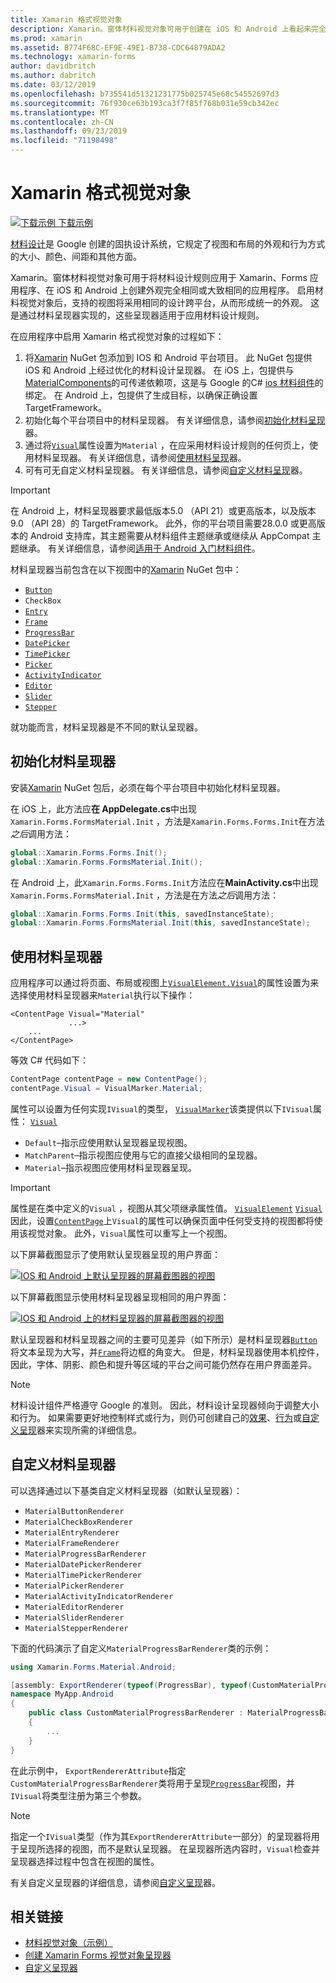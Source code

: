 ```yaml
---
title: Xamarin 格式视觉对象
description: Xamarin。窗体材料视觉对象可用于创建在 iOS 和 Android 上看起来完全相同或大致相同的 Xamarin 应用程序。
ms.prod: xamarin
ms.assetid: B774F68C-EF9E-49E1-B738-CDC64879ADA2
ms.technology: xamarin-forms
author: davidbritch
ms.author: dabritch
ms.date: 03/12/2019
ms.openlocfilehash: b735541d51321231775b025745e68c54552697d3
ms.sourcegitcommit: 76f930ce63b193ca3f7f85f768b031e59cb342ec
ms.translationtype: MT
ms.contentlocale: zh-CN
ms.lasthandoff: 09/23/2019
ms.locfileid: "71198498"
---
```

# <a name="xamarinforms-material-visual"></a>Xamarin 格式视觉对象

[![下载示例](~/media/shared/download.png) 下载示例](https://docs.microsoft.com/samples/xamarin/xamarin-forms-samples/userinterface-visualdemos)

[材料设计](https://material.io)是 Google 创建的固执设计系统，它规定了视图和布局的外观和行为方式的大小、颜色、间距和其他方面。

Xamarin。窗体材料视觉对象可用于将材料设计规则应用于 Xamarin、Forms 应用程序、在 iOS 和 Android 上创建外观完全相同或大致相同的应用程序。 启用材料视觉对象后，支持的视图将采用相同的设计跨平台，从而形成统一的外观。 这是通过材料呈现器实现的，这些呈现器适用于应用材料设计规则。

在应用程序中启用 Xamarin 格式视觉对象的过程如下：

1. 将[Xamarin](https://www.nuget.org/packages/Xamarin.Forms.Visual.Material/) NuGet 包添加到 IOS 和 Android 平台项目。 此 NuGet 包提供 iOS 和 Android 上经过优化的材料设计呈现器。 在 iOS 上，包提供与[MaterialComponents](https://www.nuget.org/packages/Xamarin.iOS.MaterialComponents)的可传递依赖项，这是与 Google 的C# [ios 材料组件](https://material.io/develop/ios/)的绑定。 在 Android 上，包提供了生成目标，以确保正确设置 TargetFramework。
1. 初始化每个平台项目中的材料呈现器。 有关详细信息，请参阅[初始化材料呈现](#initialize-material-renderers)器。
1. 通过将[`Visual`](xref:Xamarin.Forms.VisualElement.Visual)属性设置为`Material` ，在应采用材料设计规则的任何页上，使用材料呈现器。 有关详细信息，请参阅[使用材料呈现](#consume-material-renderers)器。
1. 可有可无自定义材料呈现器。 有关详细信息，请参阅[自定义材料呈现](#customize-material-renderers)器。

> [!IMPORTANT]
> 在 Android 上，材料呈现器要求最低版本5.0 （API 21）或更高版本，以及版本9.0 （API 28）的 TargetFramework。 此外，你的平台项目需要28.0.0 或更高版本的 Android 支持库，其主题需要从材料组件主题继承或继续从 AppCompat 主题继承。 有关详细信息，请参阅[适用于 Android 入门材料组件](https://github.com/material-components/material-components-android/blob/master/docs/getting-started.md)。

材料呈现器当前包含在以下视图中的[Xamarin](https://www.nuget.org/packages/Xamarin.Forms.Visual.Material/) NuGet 包中：

- [`Button`](xref:Xamarin.Forms.Button)
- `CheckBox`
- [`Entry`](xref:Xamarin.Forms.Entry)
- [`Frame`](xref:Xamarin.Forms.Frame)
- [`ProgressBar`](xref:Xamarin.Forms.ProgressBar)
- [`DatePicker`](xref:Xamarin.Forms.DatePicker)
- [`TimePicker`](xref:Xamarin.Forms.TimePicker)
- [`Picker`](xref:Xamarin.Forms.Picker)
- [`ActivityIndicator`](xref:Xamarin.Forms.ActivityIndicator)
- [`Editor`](xref:Xamarin.Forms.Editor)
- [`Slider`](xref:Xamarin.Forms.Slider)
- [`Stepper`](xref:Xamarin.Forms.Stepper)

就功能而言，材料呈现器是不不同的默认呈现器。

## <a name="initialize-material-renderers"></a>初始化材料呈现器

安装[Xamarin](https://www.nuget.org/packages/Xamarin.Forms.Visual.Material/) NuGet 包后，必须在每个平台项目中初始化材料呈现器。

在 iOS 上，此方法应**在 AppDelegate.cs**中出现`Xamarin.Forms.FormsMaterial.Init` ，方法是`Xamarin.Forms.Forms.Init`在方法*之后*调用方法：

```csharp
global::Xamarin.Forms.Forms.Init();
global::Xamarin.Forms.FormsMaterial.Init();
```

在 Android 上，此`Xamarin.Forms.Forms.Init`方法应在**MainActivity.cs**中出现`Xamarin.Forms.FormsMaterial.Init` ，方法是在方法*之后*调用方法：

```csharp
global::Xamarin.Forms.Forms.Init(this, savedInstanceState);
global::Xamarin.Forms.FormsMaterial.Init(this, savedInstanceState);
```

## <a name="consume-material-renderers"></a>使用材料呈现器

应用程序可以通过将页面、布局或视图上[`VisualElement.Visual`](xref:Xamarin.Forms.VisualElement.Visual)的属性设置为来选择使用材料呈现器来`Material`执行以下操作：

```xaml
<ContentPage Visual="Material"
             ...>
    ...
</ContentPage>
```

等效 C# 代码如下：

```csharp
ContentPage contentPage = new ContentPage();
contentPage.Visual = VisualMarker.Material;
```

属性可以设置为任何实现`IVisual`的类型， [`VisualMarker`](xref:Xamarin.Forms.VisualMarker)该类提供以下`IVisual`属性： [`Visual`](xref:Xamarin.Forms.VisualElement.Visual)

- `Default`–指示应使用默认呈现器呈现视图。
- `MatchParent`–指示视图应使用与它的直接父级相同的呈现器。
- `Material`–指示视图应使用材料呈现器呈现。

> [!IMPORTANT]
> 属性是在类中定义的`Visual` ，视图从其父项继承属性值。 [`VisualElement`](xref:Xamarin.Forms.VisualElement) [`Visual`](xref:Xamarin.Forms.VisualElement.Visual) 因此，设置[`ContentPage`](xref:Xamarin.Forms.ContentPage)上`Visual`的属性可以确保页面中任何受支持的视图都将使用该视觉对象。 此外，`Visual`属性可以重写上一个视图。

以下屏幕截图显示了使用默认呈现器呈现的用户界面：

[![IOS 和 Android 上默认呈现器的屏幕截图](material-visual-images/default-renderers.png "使用默认呈现")器的视图](material-visual-images/default-renderers-large.png#lightbox)

以下屏幕截图显示使用材料呈现器呈现相同的用户界面：

[![IOS 和 Android 上的材料呈现器的屏幕截图](material-visual-images/material-renderers.png "使用材料呈现")器的视图](material-visual-images/material-renderers-large.png#lightbox)

默认呈现器和材料呈现器之间的主要可见差异（如下所示）是材料呈现器[`Button`](xref:Xamarin.Forms.Button)将文本呈现为大写，并[`Frame`](xref:Xamarin.Forms.Frame)将边框的角变大。 但是，材料呈现器使用本机控件，因此，字体、阴影、颜色和提升等区域的平台之间可能仍然存在用户界面差异。

> [!NOTE]
> 材料设计组件严格遵守 Google 的准则。 因此，材料设计呈现器倾向于调整大小和行为。 如果需要更好地控制样式或行为，则仍可创建自己的[效果](~/xamarin-forms/app-fundamentals/effects/index.md)、[行为](~/xamarin-forms/app-fundamentals/behaviors/index.md)或[自定义呈现](~/xamarin-forms/app-fundamentals/custom-renderer/index.md)器来实现所需的详细信息。

## <a name="customize-material-renderers"></a>自定义材料呈现器

可以选择通过以下基类自定义材料呈现器（如默认呈现器）：

- `MaterialButtonRenderer`
- `MaterialCheckBoxRenderer`
- `MaterialEntryRenderer`
- `MaterialFrameRenderer`
- `MaterialProgressBarRenderer`
- `MaterialDatePickerRenderer`
- `MaterialTimePickerRenderer`
- `MaterialPickerRenderer`
- `MaterialActivityIndicatorRenderer`
- `MaterialEditorRenderer`
- `MaterialSliderRenderer`
- `MaterialStepperRenderer`

下面的代码演示了自定义`MaterialProgressBarRenderer`类的示例：

```csharp
using Xamarin.Forms.Material.Android;

[assembly: ExportRenderer(typeof(ProgressBar), typeof(CustomMaterialProgressBarRenderer), new[] { typeof(VisualMarker.MaterialVisual) })]
namespace MyApp.Android
{
    public class CustomMaterialProgressBarRenderer : MaterialProgressBarRenderer
    {
        ...
    }
}
```

在此示例中， `ExportRendererAttribute`指定`CustomMaterialProgressBarRenderer`类将用于呈现[`ProgressBar`](xref:Xamarin.Forms.ProgressBar)视图，并`IVisual`将类型注册为第三个参数。

> [!NOTE]
> 指定一个`IVisual`类型（作为其`ExportRendererAttribute`一部分）的呈现器将用于呈现所选择的视图，而不是默认呈现器。 在呈现器所选内容时，`Visual`检查并呈现器选择过程中包含在视图的属性。

有关自定义呈现器的详细信息，请参阅[自定义呈现](~/xamarin-forms/app-fundamentals/custom-renderer/index.md)器。

## <a name="related-links"></a>相关链接

- [材料视觉对象（示例）](https://docs.microsoft.com/samples/xamarin/xamarin-forms-samples/userinterface-visualdemos)
- [创建 Xamarin Forms 视觉对象呈现器](create.md)
- [自定义呈现器](~/xamarin-forms/app-fundamentals/custom-renderer/index.md)
